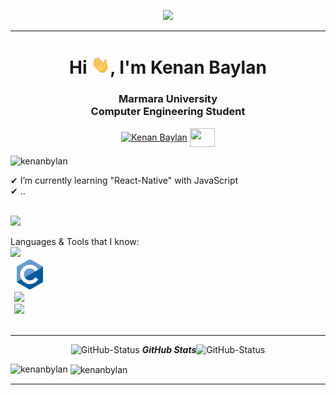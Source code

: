 <p align="center">
  <img src="https://github.com/thompsonemerson/thompsonemerson/raw/master/cover-thompson.png" height="200"/>
</p>
<hr>
<h1 align="center">Hi <img src="https://raw.githubusercontent.com/ABSphreak/ABSphreak/master/gifs/Hi.gif" width="30px">, I'm Kenan Baylan</h1>
<h3 align="center">Marmara University <br>
Computer Engineering Student</h3>
<p align="center">
<a href="https://www.linkedin.com/in/kenan-b-756ba8206/" target="blank"><img align="center" src="https://cdn.jsdelivr.net/npm/simple-icons@3.0.1/icons/linkedin.svg" alt="Kenan Baylan" height="30" width="40" /></a>
 <a href = "mailto: kenan.baylan4654@gmail.com"><img align="center" src="https://simpleicons.org/icons/gmail.svg" height="30" width="40" /></a>
</p>
</p>

<p align="left"> <img src="https://komarev.com/ghpvc/?username=kenanbylan&label=Profile Views&color=yellow&style=flat" alt="kenanbylan" /> </p>
✔ I’m currently learning "React-Native" with JavaScript<br>
✔ ..<br><br>
<p align="left"> <img src="https://media.giphy.com/media/ObNTw8Uzwy6KQ/giphy.gif" width=30px> </p>
Languages & Tools that I know:<br>
<code><img height="50" src="https://cdn3.iconfinder.com/data/icons/logos-and-brands-adobe/512/267_Python-512.png"></code><code> 
<code> <img height="50" src="https://raw.githubusercontent.com/devicons/devicon/master/icons/c/c-original.svg"> </code>
<code> <img height="50" src="https://cdn-icons-png.flaticon.com/512/226/226777.png"> </code>
<code> <img height="50" src="https://cdn.icon-icons.com/icons2/2699/PNG/512/mysql_logo_icon_169941.png"> </code>
  </code>
  <hr>
  <p align="center">
 <img src="https://media.giphy.com/media/8UHRm5oY4k4FDxq5QG/giphy.gif" width="30px" alt="GitHub-Status"/>&nbsp;<i><b>GitHub Stats</b></i><img src="https://media.giphy.com/media/8UHRm5oY4k4FDxq5QG/giphy.gif" width="30px" alt="GitHub-Status"/></p>
<p><img align="left" src="https://github-readme-stats.vercel.app/api/top-langs?username=kenanbylan&show_icons=true&locale=en&layout=compact" alt="kenanbylan" /></p>

<p>&nbsp;<img align="center" src="https://github-readme-stats.vercel.app/api?username=kenanbylan&show_icons=true&locale=en" alt="kenanbylan" width="410" /></p>

<hr>
